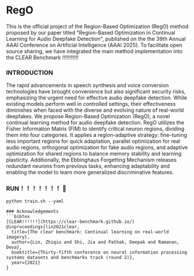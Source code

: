 # RegO

This is the official project of the Region-Based Optimization (RegO) method proposed by our paper titled "Region-Based Optimization in Continual Learning for Audio Deepfake Detection", published on the the 39th Annual AAAI Conference on Artificial Intelligence (AAAI 2025). To facilitate open source sharing, we have integrated the main method implementation into the CLEAR Benchmark !!!!!!!!!!!

### INTRODUCTION
The rapid advancements in speech synthesis and voice conversion technologies have brought convenience but also significant security risks, emphasizing the urgent need for effective audio deepfake detection. While existing models perform well in controlled settings, their effectiveness diminishes when faced with the diverse and evolving nature of real-world deepfakes. We propose Region-Based Optimization (RegO), a novel continual learning method for audio deepfake detection. RegO utilizes the Fisher Information Matrix (FIM) to identify critical neuron regions, dividing them into four categories. It applies a region-adaptive strategy: fine-tuning less important regions for quick adaptation, parallel optimization for real audio regions, orthogonal optimization for fake audio regions, and adaptive optimization for shared regions to balance memory stability and learning plasticity. Additionally, the Ebbinghaus Forgetting Mechanism releases redundant neurons from previous tasks, enhancing adaptability and enabling the model to learn more generalized discriminative features.

### RUN！！！！！！！ 🏃
```
python train.sh --yaml

### Acknowledgements
```bibtex
[CLEAR!!!!!!](https://clear-benchmark.github.io/)
@inproceedings{lin2021clear,
  title={The clear benchmark: Continual learning on real-world imagery},
  author={Lin, Zhiqiu and Shi, Jia and Pathak, Deepak and Ramanan, Deva},
  booktitle={Thirty-fifth conference on neural information processing systems datasets and benchmarks track (round 2)},
  year={2021}
}
```
